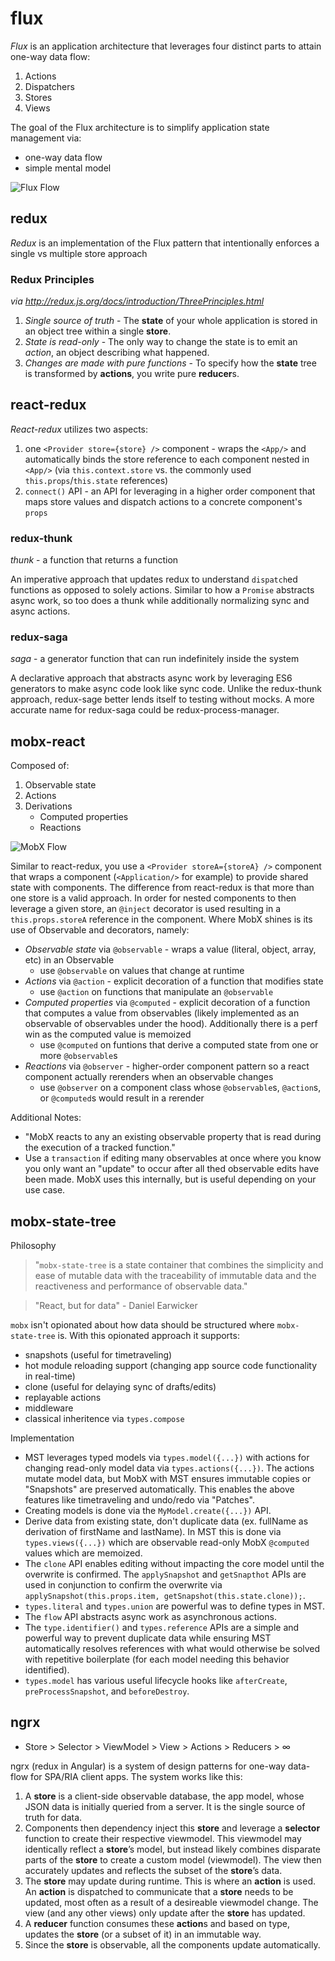 # flux

*Flux* is an application architecture that leverages four distinct parts to attain one-way data flow:
1. Actions
2. Dispatchers
3. Stores
4. Views

The goal of the Flux architecture is to simplify application state management via:
- one-way data flow
- simple mental model

![Flux Flow](https://facebook.github.io/flux/img/flux-simple-f8-diagram-explained-1300w.png "Flux Flow")

## redux

*Redux* is an implementation of the Flux pattern that intentionally enforces a single vs multiple store approach

### Redux Principles
*via http://redux.js.org/docs/introduction/ThreePrinciples.html*
1. *Single source of truth* - The **state** of your whole application is stored in an object tree within a single **store**.
2. *State is read-only* - The only way to change the state is to emit an *action*, an object describing what happened.
3. *Changes are made with pure functions* - To specify how the **state** tree is transformed by **actions**, you write pure **reducer**s.

## react-redux

*React-redux* utilizes two aspects:
1. one `<Provider store={store} />` component - wraps the `<App/>` and automatically binds the store reference to each component nested in `<App/>` (via `this.context.store` vs. the commonly used `this.props`/`this.state` references)
2. `connect()` API - an API for leveraging in a higher order component that maps store values and dispatch actions to a concrete component's `props`

### redux-thunk

*thunk* - a function that returns a function

An imperative approach that updates redux to understand `dispatch`ed functions as opposed to solely actions. Similar to how a `Promise` abstracts async work, so too does a thunk while additionally normalizing sync and async actions.

### redux-saga

*saga* - a generator function that can run indefinitely inside the system

A declarative approach that abstracts async work by leveraging ES6 generators to make async code look like sync code. Unlike the redux-thunk approach, redux-sage better lends itself to testing without mocks. A more accurate name for redux-saga could be redux-process-manager.

## mobx-react

Composed of:
1. Observable state
2. Actions
3. Derivations
    - Computed properties
    - Reactions
  
![MobX Flow](https://mobx.js.org/docs/flow.png "MobX Flow")
  
Similar to react-redux, you use a `<Provider storeA={storeA} />` component that wraps a component (`<Application/>` for example) to provide shared state with components. The difference from react-redux is that more than one store is a valid approach. In order for nested components to then leverage a given store, an `@inject` decorator is used resulting in a `this.props.storeA` reference in the component. Where MobX shines is its use of Observable and decorators, namely:
- *Observable state* via `@observable` - wraps a value (literal, object, array, etc) in an Observable
    - use `@observable` on values that change at runtime
- *Actions* via `@action` - explicit decoration of a function that modifies state
    - use `@action` on functions that manipulate an `@observable`
- *Computed properties* via `@computed` - explicit decoration of a function that computes a value from observables (likely implemented as an observable of observables under the hood). Additionally there is a perf win as the computed value is memoized
    - use `@computed` on funtions that derive a computed state from one or more `@observable`s
- *Reactions* via `@observer` - higher-order component pattern so a react component actually rerenders when an observable changes
    - use `@observer` on a component class whose `@observable`s, `@action`s, or `@computed`s would result in a rerender

Additional Notes:
- "MobX reacts to any an existing observable property that is read during the execution of a tracked function."
- Use a `transaction` if editing many observables at once where you know you only want an "update" to occur after all thed observable edits have been made. MobX uses this internally, but is useful depending on your use case.

## mobx-state-tree

Philosophy
> "`mobx-state-tree` is a state container that combines the simplicity and ease of mutable data with the traceability of immutable data and the reactiveness and performance of observable data."

> "React, but for data" - Daniel Earwicker

`mobx` isn't opionated about how data should be structured where `mobx-state-tree` is. With this opionated approach it supports:
- snapshots (useful for timetraveling)
- hot module reloading support (changing app source code functionality in real-time)
- clone (useful for delaying sync of drafts/edits)
- replayable actions
- middleware
- classical inheritence via `types.compose`

Implementation
- MST leverages typed models via `types.model({...})` with actions for changing read-only model data via `types.actions({...})`. The actions mutate model data, but MobX with MST ensures immutable copies or "Snapshots" are preserved automatically. This enables the above features like timetraveling and undo/redo via "Patches".
- Creating models is done via the `MyModel.create({...})` API.
- Derive data from existing state, don't duplicate data (ex. fullName as derivation of firstName and lastName). In MST this is done via `types.views({...})` which are observable read-only MobX `@computed` values which are memoized.
- The `clone` API enables editing without impacting the core model until the overwrite is confirmed. The `applySnapshot` and `getSnapthot` APIs are used in conjunction to confirm the overwrite via `applySnapshot(this.props.item, getSnapshot(this.state.clone));`.
- `types.literal` and `types.union` are powerful was to define types in MST.
- The `flow` API abstracts async work as asynchronous actions.
- The `type.identifier()` and `types.reference` APIs are a simple and powerful way to prevent duplicate data while ensuring MST automatically resolves references with what would otherwise be solved with repetitive boilerplate (for each model needing this behavior identified).
- `types.model` has various useful lifecycle hooks like `afterCreate`, `preProcessSnapshot`, and `beforeDestroy`.

## ngrx

- Store > Selector > ViewModel > View > Actions > Reducers > ∞

ngrx (redux in Angular) is a system of design patterns for one-way data-flow for SPA/RIA client apps. The system works like this:
1. A **store** is a client-side observable database, the app model, whose JSON data is initially queried from a server. It is the single source of truth for data.
2. Components then dependency inject this **store** and leverage a **selector** function to create their respective viewmodel. This viewmodel may identically reflect a **store**’s model, but instead likely combines disparate parts of the **store** to create a custom model (viewmodel). The view then accurately updates and reflects the subset of the **store**’s data.
3. The **store** may update during runtime. This is where an **action** is used. An **action** is dispatched to communicate that a **store** needs to be updated, most often as a result of a desireable viewmodel change. The view (and any other views) only update after the **store** has updated.
4. A **reducer** function consumes these **action**s and based on type, updates the **store** (or a subset of it) in an immutable way.
5. Since the **store** is observable, all the components update automatically.
